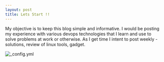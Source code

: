 ```yaml
---
layout: post
title: Lets Start !!
---
```


My objective is to keep this blog simple and informative. I would be posting my experience with various devops technologies that I learn and use to solve problems at work or otherwise. As I get time I intent to post weekly - solutions, review of linux tools, gadget. 

![_config.yml](/images/batman-logo-wallpaper-for-desktop-1080p-1.jpg)

